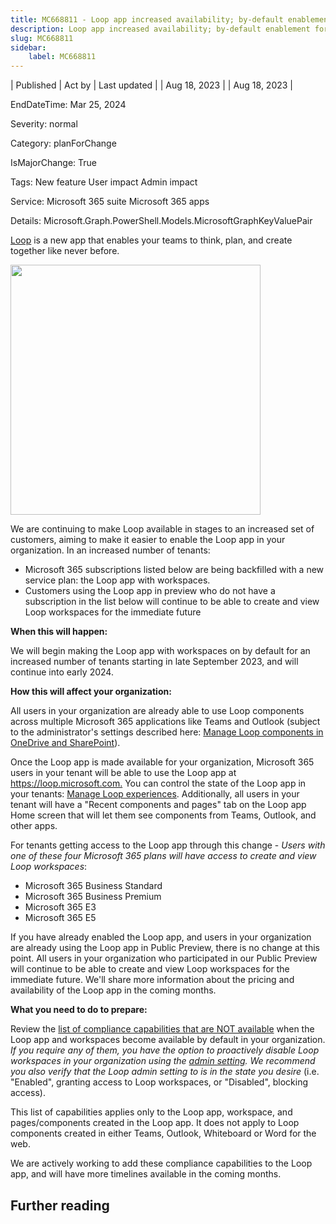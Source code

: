 ```yaml
---
title: MC668811 - Loop app increased availability; by-default enablement for additional tenants
description: Loop app increased availability; by-default enablement for additional tenants
slug: MC668811
sidebar:
    label: MC668811
---
```



| Published | Act by | Last updated |
| Aug 18, 2023 |  | Aug 18, 2023 |

EndDateTime: Mar 25, 2024

Severity: normal

Category: planForChange

IsMajorChange: True

Tags: New feature User impact Admin impact

Service: Microsoft 365 suite Microsoft 365 apps

Details: Microsoft.Graph.PowerShell.Models.MicrosoftGraphKeyValuePair

<p><a href="https://loop.microsoft.com/" target="_blank">Loop</a> is a new app that enables your teams to think, plan, and create together like never before.<br></p><p><img src="https://img-prod-cms-rt-microsoft-com.akamaized.net/cms/api/am/imageFileData/RW1a4OU?ver=1364" style="width: 400px;"><br></p><p>We are continuing to make Loop available in stages to an increased set of customers, aiming to make it easier to enable the Loop app in your organization. In an increased number of tenants:
</p><ul><li>Microsoft 365 subscriptions listed below are being backfilled with a new service plan: the Loop app with workspaces.
</li><li>Customers using the Loop app in preview who do not have a subscription in the list below will continue to be able to create and view Loop workspaces for the immediate future</li></ul><p><b>When this will happen:</b><br></p><p>We will begin making the Loop app with workspaces on by default for an increased number of tenants starting in late September 2023, and will continue into early 2024.</p><p><b>How this will affect your organization:</b><br></p><p>All users in your organization are already able to use Loop components across multiple Microsoft 365 applications like Teams and Outlook (subject to the administrator's settings described here: <a href="https://learn.microsoft.com/microsoft-365/loop/loop-components-configuration?view=o365-worldwide" target="_blank">Manage Loop components in OneDrive and SharePoint</a>).
</p><p>Once the Loop app is made available for your organization, Microsoft 365 users in your tenant will be able to use the Loop app at <a href="https://loop.microsoft.com." target="_blank">https://loop.microsoft.com.</a>&nbsp;You can control the state of the Loop app in your tenants: <a href="https://learn.microsoft.com/microsoft-365/loop/loop-workspaces-configuration" target="_blank">Manage Loop experiences</a>. Additionally, all users in your tenant will have a "Recent components and pages" tab on the Loop app Home screen that will let them see components from Teams, Outlook, and other apps.
</p><p>For tenants getting access to the Loop app through this change - <i>Users with one of these four Microsoft 365 plans will have access to create and view Loop workspaces</i>:
</p><ul><li>Microsoft 365 Business Standard
</li><li>Microsoft 365 Business Premium
</li><li>Microsoft 365 E3
</li><li>Microsoft 365 E5
</li></ul><p>If you have already enabled the Loop app, and users in your organization are already using the Loop app in Public Preview, there is no change at this point. All users in your organization who participated in our Public Preview will continue to be able to create and view Loop workspaces for the immediate future. We'll share more information about the pricing and availability of the Loop app in the coming months.
</p><p><b>What you need to do to prepare:</b></p><p>Review the <a href="https://learn.microsoft.com/microsoft-365/loop/loop-compliance-summary" target="_blank">list of compliance capabilities that are NOT available</a> when the Loop app and workspaces become available by default in your organization. <i>If you require any of them, you have the option to proactively disable Loop workspaces in your organization using the <a href="https://learn.microsoft.com/microsoft-365/loop/loop-workspaces-configuration" target="_blank">admin setting</a>.</i> <i>We recommend you also verify that the Loop admin setting to is in the state you desire</i> (i.e. "Enabled", granting access to Loop workspaces, or "Disabled", blocking access).
</p><p>This list of capabilities applies only to the Loop app, workspace, and pages/components created in the Loop app. It does not apply to Loop components created in either Teams, Outlook, Whiteboard or Word for the web.
</p><p>We are actively working to add these compliance capabilities to the Loop app, and will have more timelines available in the coming months.
</p>

## Further reading
